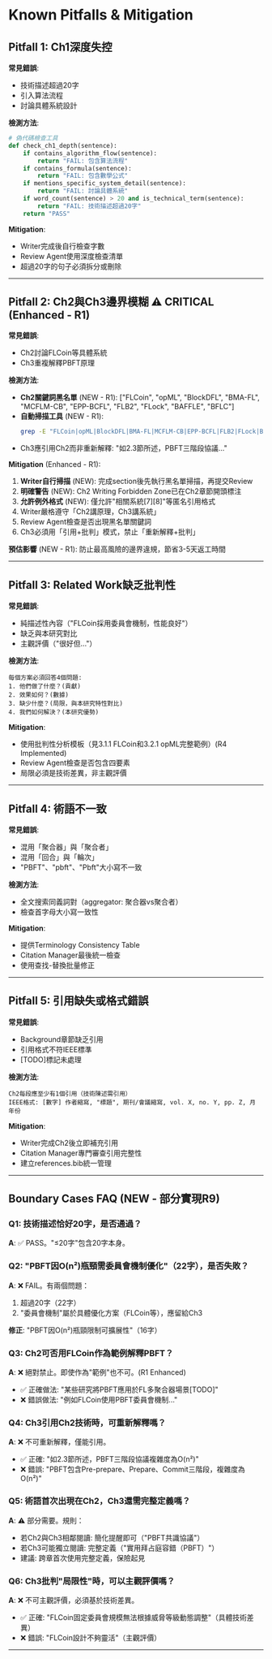# Known Pitfalls & Mitigation

## Pitfall 1: Ch1深度失控

**常見錯誤**:
- 技術描述超過20字
- 引入算法流程
- 討論具體系統設計

**檢測方法**:
```python
# 偽代碼檢查工具
def check_ch1_depth(sentence):
    if contains_algorithm_flow(sentence):
        return "FAIL: 包含算法流程"
    if contains_formula(sentence):
        return "FAIL: 包含數學公式"
    if mentions_specific_system_detail(sentence):
        return "FAIL: 討論具體系統"
    if word_count(sentence) > 20 and is_technical_term(sentence):
        return "FAIL: 技術描述超過20字"
    return "PASS"
```

**Mitigation**:
- Writer完成後自行檢查字數
- Review Agent使用深度檢查清單
- 超過20字的句子必須拆分或刪除

---

## Pitfall 2: Ch2與Ch3邊界模糊 ⚠️ CRITICAL (Enhanced - R1)

**常見錯誤**:
- Ch2討論FLCoin等具體系統
- Ch3重複解釋PBFT原理

**檢測方法**:
- **Ch2關鍵詞黑名單** (NEW - R1): ["FLCoin", "opML", "BlockDFL", "BMA-FL", "MCFLM-CB", "EPP-BCFL", "FLB2", "FLock", "BAFFLE", "BFLC"]
- **自動掃描工具** (NEW - R1):
  ```bash
  grep -E "FLCoin|opML|BlockDFL|BMA-FL|MCFLM-CB|EPP-BCFL|FLB2|FLock|BAFFLE|BFLC" chapter2-section-X.md
  ```
- Ch3應引用Ch2而非重新解釋: "如2.3節所述，PBFT三階段協議..."

**Mitigation** (Enhanced - R1):
1. **Writer自行掃描** (NEW): 完成section後先執行黑名單掃描，再提交Review
2. **明確警告** (NEW): Ch2 Writing Forbidden Zone已在Ch2章節開頭標注
3. **允許例外格式** (NEW): 僅允許"相關系統[7][8]"等匿名引用格式
4. Writer嚴格遵守「Ch2講原理，Ch3講系統」
5. Review Agent檢查是否出現黑名單關鍵詞
6. Ch3必須用「引用+批判」模式，禁止「重新解釋+批判」

**預估影響** (NEW - R1): 防止最高風險的邊界違規，節省3-5天返工時間

---

## Pitfall 3: Related Work缺乏批判性

**常見錯誤**:
- 純描述性內容（"FLCoin採用委員會機制，性能良好"）
- 缺乏與本研究對比
- 主觀評價（"很好但..."）

**檢測方法**:
```
每個方案必須回答4個問題:
1. 他們做了什麼？(貢獻)
2. 效果如何？(數據)
3. 缺少什麼？(局限，與本研究特性對比)
4. 我們如何解決？(本研究優勢)
```

**Mitigation**:
- 使用批判性分析模板（見3.1.1 FLCoin和3.2.1 opML完整範例）(R4 Implemented)
- Review Agent檢查是否包含四要素
- 局限必須是技術差異，非主觀評價

---

## Pitfall 4: 術語不一致

**常見錯誤**:
- 混用「聚合器」與「聚合者」
- 混用「回合」與「輪次」
- "PBFT"、"pbft"、"Pbft"大小寫不一致

**檢測方法**:
- 全文搜索同義詞對（aggregator: 聚合器vs聚合者）
- 檢查首字母大小寫一致性

**Mitigation**:
- 提供Terminology Consistency Table
- Citation Manager最後統一檢查
- 使用查找-替換批量修正

---

## Pitfall 5: 引用缺失或格式錯誤

**常見錯誤**:
- Background章節缺乏引用
- 引用格式不符IEEE標準
- [TODO]標記未處理

**檢測方法**:
```
Ch2每段應至少有1個引用（技術陳述需引用）
IEEE格式: [數字] 作者縮寫, "標題", 期刊/會議縮寫, vol. X, no. Y, pp. Z, 月 年份
```

**Mitigation**:
- Writer完成Ch2後立即補充引用
- Citation Manager專門審查引用完整性
- 建立references.bib統一管理

---

## Boundary Cases FAQ (NEW - 部分實現R9)

### Q1: 技術描述恰好20字，是否通過？
**A**: ✅ PASS。"≤20字"包含20字本身。

### Q2: "PBFT因O(n²)瓶頸需委員會機制優化"（22字），是否失敗？
**A**: ❌ FAIL。有兩個問題：
1. 超過20字（22字）
2. "委員會機制"屬於具體優化方案（FLCoin等），應留給Ch3

**修正**: "PBFT因O(n²)瓶頸限制可擴展性"（16字）

### Q3: Ch2可否用FLCoin作為範例解釋PBFT？
**A**: ❌ 絕對禁止。即使作為"範例"也不可。(R1 Enhanced)
- ✅ 正確做法: "某些研究將PBFT應用於FL多聚合器場景[TODO]"
- ❌ 錯誤做法: "例如FLCoin使用PBFT委員會機制..."

### Q4: Ch3引用Ch2技術時，可重新解釋嗎？
**A**: ❌ 不可重新解釋，僅能引用。
- ✅ 正確: "如2.3節所述，PBFT三階段協議複雜度為O(n²)"
- ❌ 錯誤: "PBFT包含Pre-prepare、Prepare、Commit三階段，複雜度為O(n²)"

### Q5: 術語首次出現在Ch2，Ch3還需完整定義嗎？
**A**: ⚠️ 部分需要。規則：
- 若Ch2與Ch3相鄰閱讀: 簡化提醒即可（"PBFT共識協議"）
- 若Ch3可能獨立閱讀: 完整定義（"實用拜占庭容錯（PBFT）"）
- 建議: 跨章首次使用完整定義，保險起見

### Q6: Ch3批判"局限性"時，可以主觀評價嗎？
**A**: ❌ 不可主觀評價，必須基於技術差異。
- ✅ 正確: "FLCoin固定委員會規模無法根據威脅等級動態調整"（具體技術差異）
- ❌ 錯誤: "FLCoin設計不夠靈活"（主觀評價）

---

